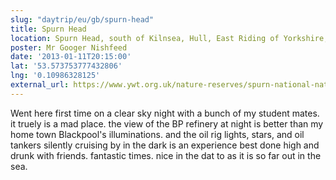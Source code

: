 ```yaml
---
slug: "daytrip/eu/gb/spurn-head"
title: Spurn Head
location: Spurn Head, south of Kilnsea, Hull, East Riding of Yorkshire, HU12 0UH
poster: Mr Googer Nishfeed
date: '2013-01-11T20:15:00'
lat: '53.573753777432806'
lng: '0.10986328125'
external_url: https://www.ywt.org.uk/nature-reserves/spurn-national-nature-reserve
---
```


Went here first time on a clear sky night with a bunch of my student mates. it truely is a mad place. the view of the BP refinery at night is better than my home town Blackpool's illuminations. and the oil rig lights, stars, and oil tankers silently cruising by in the dark is an experience best done high and drunk with friends. fantastic times. nice in the dat to as it is so far out in the sea.
